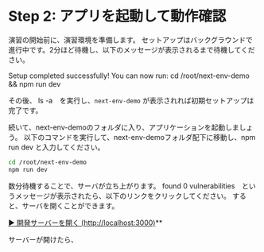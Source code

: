 # Step 2: アプリを起動して動作確認

演習の開始前に、演習環境を準備します。
セットアップはバックグラウンドで進行中です。2分ほど待機し、以下のメッセージが表示されるまで待機してください。

Setup completed successfully!
You can now run: cd /root/next-env-demo && npm run dev

その後、 ls -a　を実行し、`next-env-demo` が表示されれば初期セットアップは完了です。


続いて、next-env-demoのフォルダに入り、アプリケーションを起動しましょう。
以下のコマンドを実行して、next-env-demoフォルダ配下に移動し、npm run dev と入力してください。
```bash
cd /root/next-env-demo
npm run dev
```

数分待機することで、サーバが立ち上がります。
found 0 vulnerabilities　というメッセージが表示されたら、以下のリンクをクリックしてください。
すると、サーバを開くことができます。

[▶ 開発サーバーを開く (http://localhost:3000)](http://localhost:3000)**

サーバーが開けたら、